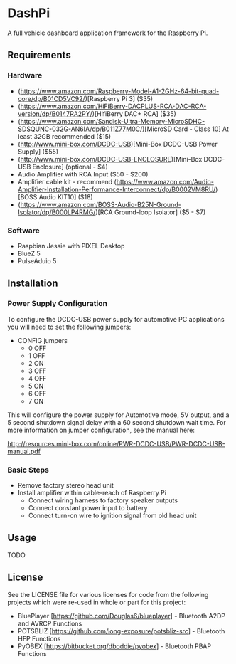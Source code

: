 DashPi
============

A full vehicle dashboard application framework for the Raspberry Pi.

Requirements
------------

### Hardware ###

* (https://www.amazon.com/Raspberry-Model-A1-2GHz-64-bit-quad-core/dp/B01CD5VC92/)[Raspberry Pi 3] ($35)
* (https://www.amazon.com/HiFiBerry-DACPLUS-RCA-DAC-RCA-version/dp/B0147RA2PY/)[HifiBerry DAC+ RCA] ($35)
* (https://www.amazon.com/Sandisk-Ultra-Memory-MicroSDHC-SDSQUNC-032G-AN6IA/dp/B011Z77M0C/)[MicroSD Card - Class 10] At least 32GB recommended ($15)
* (http://www.mini-box.com/DCDC-USB)[Mini-Box DCDC-USB Power Supply] ($55)
* (http://www.mini-box.com/DCDC-USB-ENCLOSURE)[Mini-Box DCDC-USB Enclosure] (optional - $4)
* Audio Amplifier with RCA Input ($50 - $200)
* Amplifier cable kit - recommend (https://www.amazon.com/Audio-Amplifier-Installation-Performance-Interconnect/dp/B0002VM8RU/)[BOSS Audio KIT10] ($18)
* (https://www.amazon.com/BOSS-Audio-B25N-Ground-Isolator/dp/B000LP4RMG/)[RCA Ground-loop Isolator] ($5 - $7)

### Software ###

* Raspbian Jessie with PIXEL Desktop
* BlueZ 5
* PulseAduio 5

Installation
------------

### Power Supply Configuration ###

To configure the DCDC-USB power supply for automotive PC applications you will
need to set the following jumpers:

* CONFIG jumpers
  * 0 OFF
  * 1 OFF
  * 2 ON
  * 3 OFF
  * 4 OFF
  * 5 ON
  * 6 OFF
  * 7 ON

This will configure the power supply for Automotive mode, 5V output, and a 5 second
shutdown signal delay with a 60 second shutdown wait time. For more information on
jumper configuration, see the manual here:

http://resources.mini-box.com/online/PWR-DCDC-USB/PWR-DCDC-USB-manual.pdf

### Basic Steps ###

* Remove factory stereo head unit
* Install amplifier within cable-reach of Raspberry Pi
  * Connect wiring harness to factory speaker outputs
  * Connect constant power input to battery
  * Connect turn-on wire to ignition signal from old head unit

Usage
-----

TODO

License
------

See the LICENSE file for various licenses for code from the following projects which
were re-used in whole or part for this project:

* BluePlayer [https://github.com/Douglas6/blueplayer] - Bluetooth A2DP and AVRCP Functions
* POTSBLIZ [https://github.com/long-exposure/potsbliz-src] - Bluetooth HFP Functions
* PyOBEX [https://bitbucket.org/dboddie/pyobex] - Bluetooth PBAP Functions
